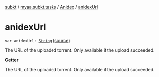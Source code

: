 [subkt](../../index.md) / [myaa.subkt.tasks](../index.md) / [Anidex](index.md) / [anidexUrl](./anidex-url.md)

# anidexUrl

`var anidexUrl: `[`String`](https://kotlinlang.org/api/latest/jvm/stdlib/kotlin/-string/index.html) [(source)](https://github.com/Myaamori/SubKt/blob/0.1.9/src/main/kotlin/myaa/subkt/tasks/tasks.kt#L1219)

The URL of the uploaded torrent.
Only available if the upload succeeded.

**Getter**

The URL of the uploaded torrent.
Only available if the upload succeeded.

